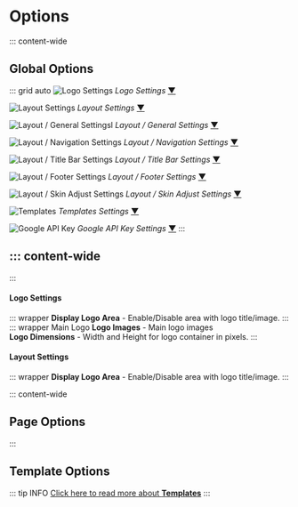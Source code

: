 # Options

::: content-wide
## Global Options
::: grid auto
![Logo Settings](/omnis-docs/images/options/logo.jpg)
*Logo Settings*
[▼](#logo-settings)

![Layout Settings](/omnis-docs/images/options/layout.jpg)
*Layout Settings*
[▼](#layout-settings)

![Layout / General Settingsl](/omnis-docs/images/options/layout-general.jpg)
*Layout / General Settings*
[▼](#layout-settings)

![Layout / Navigation Settings](/omnis-docs/images/options/layout-navigation.jpg)
*Layout / Navigation Settings*
[▼](#layout-settings)

![Layout / Title Bar Settings](/omnis-docs/images/options/layout-title_bar.jpg)
*Layout / Title Bar Settings*
[▼](#layout-settings)

![Layout / Footer Settings](/omnis-docs/images/options/layout-footer.jpg)
*Layout / Footer Settings*
[▼](#layout-settings)

![Layout / Skin Adjust Settings](/omnis-docs/images/options/layout-skin_adjust.jpg)
*Layout / Skin Adjust Settings*
[▼](#layout-settings)

![Templates](/omnis-docs/images/options/templates.jpg)
*Templates Settings*
[▼](#layout-settings)

![Google API Key](/omnis-docs/images/options/google_api_key.jpg)
*Google API Key Settings*
[▼](#layout-settings)
:::

::: content-wide
---
:::

#### Logo Settings
::: wrapper
**Display Logo Area** - Enable/Disable area with logo title/image.
:::
::: wrapper Main Logo
**Logo Images** - Main logo images  
**Logo Dimensions** - Width and Height for logo container in pixels.
:::

#### Layout Settings
::: wrapper
**Display Logo Area** - Enable/Disable area with logo title/image.
:::

::: content-wide
## Page Options
:::

## Template Options
::: tip INFO
[Click here to read more about **Templates**](#)
:::
